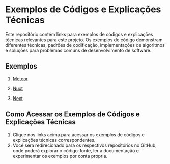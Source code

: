 # Exemplos de Códigos e Explicações Técnicas

Este repositório contém links para exemplos de códigos e explicações técnicas relevantes para este projeto. Os exemplos de código demonstram diferentes técnicas, padrões de codificação, implementações de algoritmos e soluções para problemas comuns de desenvolvimento de software.

## Exemplos

1. [Meteor](https://bestofjs.org/projects/meteor)

2. [Nuxt](https://bestofjs.org/projects/nuxt)

3. [Next](https://bestofjs.org/projects/nextjs)


## Como Acessar os Exemplos de Códigos e Explicações Técnicas

1. Clique nos links acima para acessar os exemplos de códigos e explicações técnicas correspondentes.
2. Você será redirecionado para os respectivos repositórios no GitHub, onde poderá explorar o código-fonte, ler a documentação e experimentar os exemplos por conta própria.
